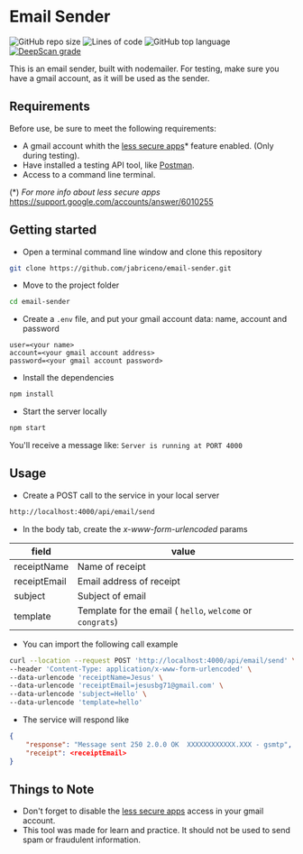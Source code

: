 # Email Sender

![GitHub repo size](https://img.shields.io/github/repo-size/jabriceno/email-sender)
![Lines of code](https://img.shields.io/tokei/lines/github/jabriceno/email-sender)
![GitHub top language](https://img.shields.io/github/languages/top/jabriceno/email-sender)
[![DeepScan grade](https://deepscan.io/api/teams/15390/projects/18552/branches/457361/badge/grade.svg)](https://deepscan.io/dashboard#view=project&tid=15390&pid=18552&bid=457361)

This is an email sender, built with nodemailer. For testing, make sure you have a gmail account, as it will be used as the sender.

## Requirements

Before use, be sure to meet the following requirements:

- A gmail account whith the [less secure apps](https://myaccount.google.com/lesssecureapps)\* feature enabled. (Only during testing).
- Have installed a testing API tool, like [Postman](https://www.postman.com/).
- Access to a command line terminal.

(\*) _For more info about less secure apps_ [https://support.google.com/accounts/answer/6010255
](https://support.google.com/accounts/answer/6010255)

## Getting started

- Open a terminal command line window and clone this repository

```bash
git clone https://github.com/jabriceno/email-sender.git
```

- Move to the project folder

```bash
cd email-sender
```

- Create a `.env` file, and put your gmail account data: name, account and password

```env
user=<your name>
account=<your gmail account address>
password=<your gmail account password>
```

- Install the dependencies

```bash
npm install
```

- Start the server locally

```bash
npm start
```

You'll receive a message like: `Server is running at PORT 4000`

## Usage

- Create a POST call to the service in your local server

```txt
http://localhost:4000/api/email/send
```

- In the body tab, create the _x-www-form-urlencoded_ params

| field        | value                                                      |
| ------------ | ---------------------------------------------------------- |
| receiptName  | Name of receipt                                            |
| receiptEmail | Email address of receipt                                   |
| subject      | Subject of email                                           |
| template     | Template for the email ( `hello`, `welcome` or `congrats`) |

- You can import the following call example

```bash
curl --location --request POST 'http://localhost:4000/api/email/send' \
--header 'Content-Type: application/x-www-form-urlencoded' \
--data-urlencode 'receiptName=Jesus' \
--data-urlencode 'receiptEmail=jesusbg71@gmail.com' \
--data-urlencode 'subject=Hello' \
--data-urlencode 'template=hello'
```

- The service will respond like

```json
{
    "response": "Message sent 250 2.0.0 OK  XXXXXXXXXXXX.XXX - gsmtp",
    "receipt": <receiptEmail>
}
```

## Things to Note

- Don't forget to disable the [less secure apps](https://myaccount.google.com/lesssecureapps) access in your gmail account.
- This tool was made for learn and practice. It should not be used to send spam or fraudulent information.

